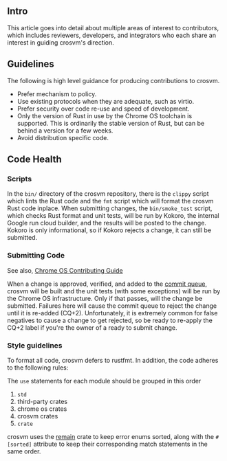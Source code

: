 ## Intro

This article goes into detail about multiple areas of interest to contributors, which includes reviewers, developers, and integrators who each share an interest in guiding crosvm's direction.

## Guidelines

The following is high level guidance for producing contributions to crosvm.

- Prefer mechanism to policy.
- Use existing protocols when they are adequate, such as virtio.
- Prefer security over code re-use and speed of development.
- Only the version of Rust in use by the Chrome OS toolchain is supported. This is ordinarily the stable version of Rust, but can be behind a version for a few weeks.
- Avoid distribution specific code.

## Code Health

### Scripts

In the `bin/` directory of the crosvm repository, there is the `clippy` script which lints the Rust code and the `fmt` script which will format the crosvm Rust code inplace. When submitting changes, the `bin/smoke_test` script, which checks Rust format and unit tests, will be run by Kokoro, the internal Google run cloud builder, and the results will be posted to the change. Kokoro is only informational, so if Kokoro rejects a change, it can still be submitted.

###  Submitting Code

See also, [Chrome OS Contributing Guide](https://chromium.googlesource.com/chromiumos/docs/+/HEAD/contributing.md)

When a change is approved, verified, and added to the [commit queue](https://chromium.googlesource.com/chromiumos/docs/+/HEAD/contributing.md#send-your-changes-to-the-commit-queue), crosvm will be built and the unit tests (with some exceptions) will be run by the Chrome OS infrastructure. Only if that passes, will the change be submitted. Failures here will cause the commit queue to reject the change until it is re-added (CQ+2). Unfortunately, it is extremely common for false negatives to cause a change to get rejected, so be ready to re-apply the CQ+2 label if you're the owner of a ready to submit change.

### Style guidelines

To format all code, crosvm defers to rustfmt. In addition, the code adheres to the following rules:

The `use` statements for each module should be grouped in this order

1.  `std`
2. third-party crates
3. chrome os crates
4. crosvm crates
5. `crate`

crosvm uses the [remain](https://github.com/dtolnay/remain) crate to keep error enums sorted, along with the `#[sorted]` attribute to keep their corresponding match statements in the same order.

